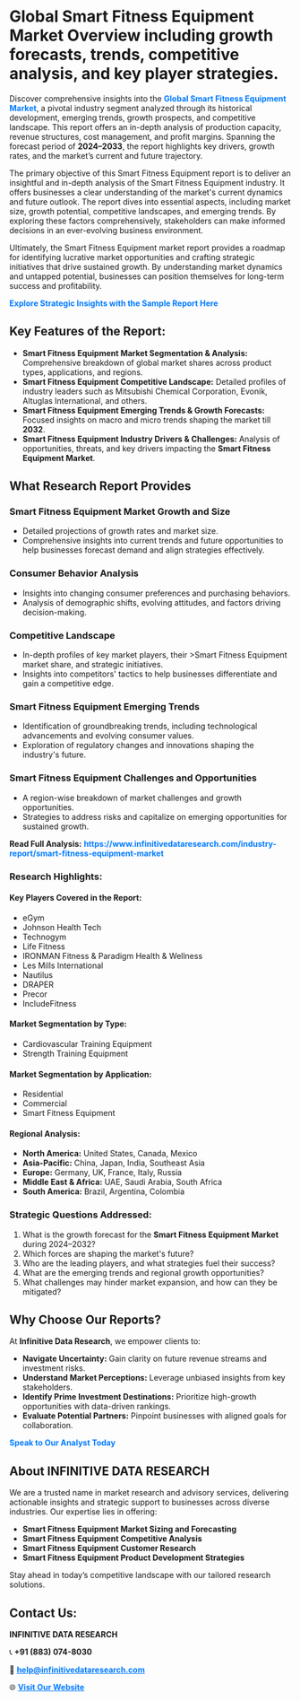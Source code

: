 <h1>Global Smart Fitness Equipment Market Overview including growth forecasts, trends, competitive analysis, and key player strategies.</h1>
<p>
Discover comprehensive insights into the 
<a href="https://www.infinitivedataresearch.com/industry-report/smart-fitness-equipment-market" rel="dofollow" style="color: #007BFF; text-decoration: none;"><strong>Global Smart Fitness Equipment Market</strong></a>, a pivotal industry segment analyzed through its historical development, emerging trends, growth prospects, and competitive landscape. This report offers an in-depth analysis of production capacity, revenue structures, cost management, and profit margins. Spanning the forecast period of <strong>2024–2033</strong>, the report highlights key drivers, growth rates, and the market’s current and future trajectory.
</p>
<p>
The primary objective of this Smart Fitness Equipment report is to deliver an insightful and in-depth analysis of the Smart Fitness Equipment industry. It offers businesses a clear understanding of the market's current dynamics and future outlook. The report dives into essential aspects, including market size, growth potential, competitive landscapes, and emerging trends. By exploring these factors comprehensively, stakeholders can make informed decisions in an ever-evolving business environment.
</p>
<p>
Ultimately, the Smart Fitness Equipment market report provides a roadmap for identifying lucrative market opportunities and crafting strategic initiatives that drive sustained growth. By understanding market dynamics and untapped potential, businesses can position themselves for long-term success and profitability.
</p>
<p>
<a href="https://www.infinitivedataresearch.com/request-sample/reportId=101939" style="color: #007BFF; text-decoration: none;"><strong>Explore Strategic Insights with the Sample Report Here</strong></a>
</p>

<h2>Key Features of the Report:</h2>
<ul>
<li><strong>Smart Fitness Equipment Market Segmentation & Analysis:</strong> Comprehensive breakdown of global market shares across product types, applications, and regions.</li>
<li><strong>Smart Fitness Equipment Competitive Landscape:</strong> Detailed profiles of industry leaders such as Mitsubishi Chemical Corporation, Evonik, Altuglas International, and others.</li>
<li><strong>Smart Fitness Equipment Emerging Trends & Growth Forecasts:</strong> Focused insights on macro and micro trends shaping the market till <strong>2032</strong>.</li>
<li><strong>Smart Fitness Equipment Industry Drivers & Challenges:</strong> Analysis of opportunities, threats, and key drivers impacting the <strong>Smart Fitness Equipment Market</strong>.</li>
</ul>

<h2>What Research Report Provides</h2>
<h3>Smart Fitness Equipment Market Growth and Size</h3>
<ul>
<li>Detailed projections of growth rates and market size.</li>
<li>Comprehensive insights into current trends and future opportunities to help businesses forecast demand and align strategies effectively.</li>
</ul>

<h3>Consumer Behavior Analysis</h3>
<ul>
<li>Insights into changing consumer preferences and purchasing behaviors.</li>
<li>Analysis of demographic shifts, evolving attitudes, and factors driving decision-making.</li>
</ul>

<h3>Competitive Landscape</h3>
<ul>
<li>In-depth profiles of key market players, their >Smart Fitness Equipment market share, and strategic initiatives.</li>
<li>Insights into competitors' tactics to help businesses differentiate and gain a competitive edge.</li>
</ul>

<h3>Smart Fitness Equipment Emerging Trends</h3>
<ul>
<li>Identification of groundbreaking trends, including technological advancements and evolving consumer values.</li>
<li>Exploration of regulatory changes and innovations shaping the industry's future.</li>
</ul>

<h3>Smart Fitness Equipment Challenges and Opportunities</h3>
<ul>
<li>A region-wise breakdown of market challenges and growth opportunities.</li>
<li>Strategies to address risks and capitalize on emerging opportunities for sustained growth.</li>
</ul>
<p><strong>Read Full Analysis:</strong> <a href="https://www.infinitivedataresearch.com/industry-report/smart-fitness-equipment-market" rel="dofollow" style="color: #007BFF; text-decoration: none;"><strong>https://www.infinitivedataresearch.com/industry-report/smart-fitness-equipment-market</strong></a></p>
<h3>Research Highlights:</h3>
<h4>Key Players Covered in the Report:</h4>
<ul><li>eGym</li><li>Johnson Health Tech</li><li>Technogym</li><li>Life Fitness</li><li>IRONMAN Fitness &amp; Paradigm Health &amp; Wellness</li><li>Les Mills International</li><li>Nautilus</li><li>DRAPER</li><li>Precor</li><li>IncludeFitness</li></ul>
<h4>Market Segmentation by Type:</h4>
<ul><li>Cardiovascular Training Equipment</li><li>Strength Training Equipment</li></ul>
<h4>Market Segmentation by Application:</h4>
<ul><li>Residential</li><li>Commercial</li><li>Smart Fitness Equipment</li></ul>

<h4>Regional Analysis:</h4>
<ul>
<li><strong>North America:</strong> United States, Canada, Mexico</li>
<li><strong>Asia-Pacific:</strong> China, Japan, India, Southeast Asia</li>
<li><strong>Europe:</strong> Germany, UK, France, Italy, Russia</li>
<li><strong>Middle East & Africa:</strong> UAE, Saudi Arabia, South Africa</li>
<li><strong>South America:</strong> Brazil, Argentina, Colombia</li>
</ul>

<h3>Strategic Questions Addressed:</h3>
<ol>
<li>What is the growth forecast for the <strong>Smart Fitness Equipment Market</strong> during 2024–2032?</li>
<li>Which forces are shaping the market's future?</li>
<li>Who are the leading players, and what strategies fuel their success?</li>
<li>What are the emerging trends and regional growth opportunities?</li>
<li>What challenges may hinder market expansion, and how can they be mitigated?</li>
</ol>

<h2>Why Choose Our Reports?</h2>
<p>At <strong>Infinitive Data Research</strong>, we empower clients to:</p>
<ul>
<li><strong>Navigate Uncertainty:</strong> Gain clarity on future revenue streams and investment risks.</li>
<li><strong>Understand Market Perceptions:</strong> Leverage unbiased insights from key stakeholders.</li>
<li><strong>Identify Prime Investment Destinations:</strong> Prioritize high-growth opportunities with data-driven rankings.</li>
<li><strong>Evaluate Potential Partners:</strong> Pinpoint businesses with aligned goals for collaboration.</li>
</ul>
<p><a href="https://www.infinitivedataresearch.com/industry-report/smart-fitness-equipment-market" rel="dofollow" style="color: #007BFF; text-decoration: none;"><strong>Speak to Our Analyst Today</strong></a></p>

<h2>About INFINITIVE DATA RESEARCH</h2>
<p>We are a trusted name in market research and advisory services, delivering actionable insights and strategic support to businesses across diverse industries. Our expertise lies in offering:</p>
<ul>
<li><strong>Smart Fitness Equipment Market Sizing and Forecasting</strong></li>
<li><strong>Smart Fitness Equipment Competitive Analysis</strong></li>
<li><strong>Smart Fitness Equipment Customer Research</strong></li>
<li><strong>Smart Fitness Equipment Product Development Strategies</strong></li>
</ul>
<p>Stay ahead in today’s competitive landscape with our tailored research solutions.</p>

<h2>Contact Us:</h2>
<p><strong>INFINITIVE DATA RESEARCH</strong></p>
<p>📞 <strong>+91 (883) 074-8030</strong></p>
<p>📧 <strong><a href="mailto:help@infinitivedataresearch.com" style="color: #007BFF;">help@infinitivedataresearch.com</a></strong></p>
<p>🌐 <strong><a href="https://www.infinitivedataresearch.com" rel="dofollow" style="color: #007BFF;">Visit Our Website</a></strong></p>